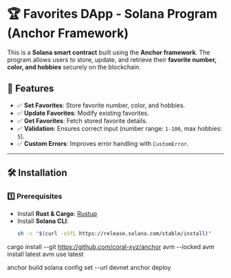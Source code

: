 # 🏆 Favorites DApp - Solana Program (Anchor Framework)

This is a **Solana smart contract** built using the **Anchor framework**. The program allows users to store, update, and retrieve their **favorite number, color, and hobbies** securely on the blockchain.  

## 🚀 Features
- ✅ **Set Favorites**: Store favorite number, color, and hobbies.
- ✅ **Update Favorites**: Modify existing favorites.
- ✅ **Get Favorites**: Fetch stored favorite details.
- ✅ **Validation**: Ensures correct input (number range: `1-100`, max hobbies: `5`).
- ✅ **Custom Errors**: Improves error handling with `CustomError`.

---

## 🛠️ Installation

### 1️⃣ Prerequisites
- Install **Rust & Cargo**: [Rustup](https://rustup.rs/)
- Install **Solana CLI**:  
  ```sh
  sh -c "$(curl -sSfL https://release.solana.com/stable/install)"

cargo install --git https://github.com/coral-xyz/anchor avm --locked
avm install latest
avm use latest
  

  anchor build
solana config set --url devnet
anchor deploy
